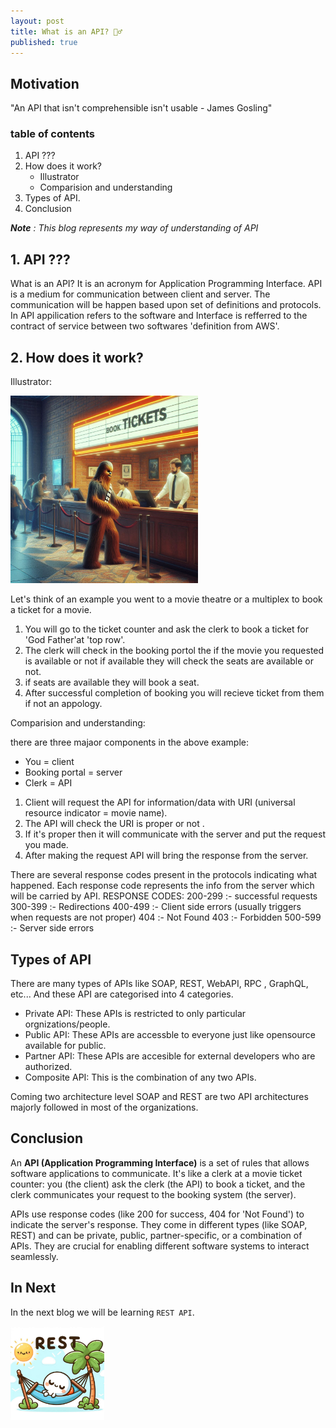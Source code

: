 ```yaml
---
layout: post
title: What is an API? 🤷‍♂️
published: true
---
```


## Motivation
"An API that isn't comprehensible isn't usable - James Gosling"

### table of contents
1. API ???
2. How does it work?
    - Illustrator
    - Comparision and understanding
3. Types of API.
4. Conclusion

<i><b>Note</b> : This blog represents my way of understanding of API</i>

## 1. API ???

What is an API? It is an acronym for Application Programming Interface. API is a medium for communication between client and server. The communication will be happen based upon set of definitions and protocols.
In API appilication refers to the software and Interface is refferred to the contract of service between two softwares 'definition from AWS'. 

## 2. How does it work?

Illustrator: 

<img src="/images/API_Ex.jpg" height="300px" width="300px">

Let's think of an example you went to a movie theatre or a multiplex to book a ticket for a movie.
1. You will go to the ticket counter and ask the clerk to book a ticket for 'God Father'at 'top row'.
2. The clerk will check in the booking portol the if the movie you requested is available or not if available they will check the seats are available or not. 
3. if seats are available they will book a seat.
4. After successful completion of booking you will recieve ticket from them if not an appology.

Comparision and understanding:

there are three majaor components in the above example:
- You = client
- Booking portal = server
- Clerk = API

1. Client will request the API for information/data with URI (universal resource indicator = movie name).
2. The API will check the URI is proper or not .
3. If it's proper then it will communicate with the server and put the request you made.
4. After making the request API will bring the response from the server. 

There are several response codes present in the protocols indicating what happened. Each response code represents the info from the server which will be carried by API.
RESPONSE CODES:
      200-299 :- successful requests
      300-399 :- Redirections
      400-499 :- Client side errors (usually triggers when requests are not proper)
      404 :- Not Found
      403 :- Forbidden
      500-599 :- Server side errors

## Types of API

There are many types of APIs like SOAP, REST, WebAPI, RPC , GraphQL, etc... And these API are categorised into 4 categories.
- Private API: These APIs is restricted to only particular orgnizations/people.
- Public API: These APIs are accessble to everyone just like opensource available for public.
- Partner API: These APIs are accesible for external developers who are authorized.
- Composite API: This is the combination of any two APIs.

Coming two architecture level SOAP and REST are two API architectures majorly followed in most of the organizations.

## Conclusion

An **API (Application Programming Interface)** is a set of rules that allows software applications to communicate. It's like a clerk at a movie ticket counter: you (the client) ask the clerk (the API) to book a ticket, and the clerk communicates your request to the booking system (the server). 

APIs use response codes (like 200 for success, 404 for 'Not Found') to indicate the server's response. They come in different types (like SOAP, REST) and can be private, public, partner-specific, or a combination of APIs. They are crucial for enabling different software systems to interact seamlessly.

## In Next
In the next blog we will be learning `REST API`.
<div style="align:center;">
    <img src="/images/API_REST.jpg" width="150px" height="150px" alt="">
</div>
